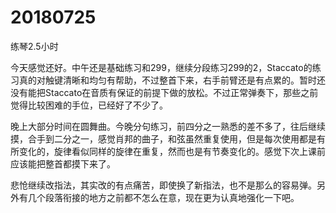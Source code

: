 # 20180725

练琴2.5小时

今天感觉还好。中午还是基础练习和299，继续分段练习299的2，Staccato的练习真的对触键清晰和均匀有帮助，不过整首下来，右手前臂还是有点累的。暂时还没有能把Staccato在音质有保证的前提下做的放松。不过正常弹奏下，那些之前觉得比较困难的手位，已经好了不少了。

晚上大部分时间在圆舞曲。今晚分句练习，前四分之一熟悉的差不多了，往后继续摸，合手到二分之一，感觉肖邦的曲子，和弦虽然重复使用，但是每次使用都是有所变化的，旋律看似同样的旋律在重复，然而也是有节奏变化的。感觉下次上课前应该能把整首都摸下来了。

悲怆继续改指法，其实改的有点痛苦，即使换了新指法，也不是那么的容易弹。另外有几个段落衔接的地方之前都不怎么在意，现在更为认真地强化一下吧。
